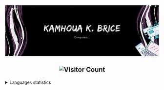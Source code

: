 ![Cover](https://github.com/bricekk/bricekk/blob/main/banner.gif)

<!--
**bricekk/bricekk** is a ✨ _special_ ✨ repository because its `README.md` (this file) appears on your GitHub profile.

Here are some ideas to get you started:

- 🔭 I’m currently working on ...
- 🌱 I’m currently learning ...
- 👯 I’m looking to collaborate on ...
- 🤔 I’m looking for help with ...
- 💬 Ask me about ...
- 📫 How to reach me: ...
- 😄 Pronouns: ...
- ⚡ Fun fact: ...
-->
  

## <p align="center">![Visitor Count](https://profile-counter.glitch.me/bricekk/count.svg)</p>

<details>
    <summary>Languages statistics</summary>
      <p align="center">
        <img src="https://wakatime.com/share/@92d8a302-ee4d-4020-88e7-88afcd621a9d/6737186e-73cb-46e6-9847-86621abcf520.svg" height="400">

      </p>
    </summary>
</details>
